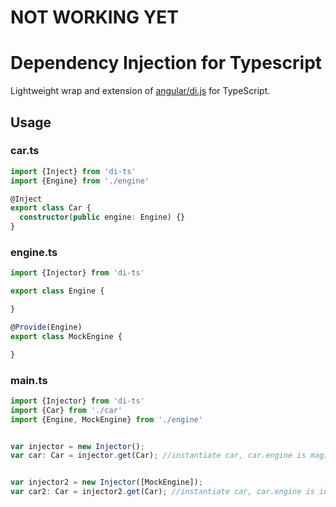 

# NOT WORKING YET

# Dependency Injection for Typescript
Lightweight wrap and extension of [angular/di.js](https://github.com/angular/di.js) for TypeScript.


## Usage
### car.ts
```typescript
import {Inject} from 'di-ts'
import {Engine} from './engine'

@Inject
export class Car {
  constructor(public engine: Engine) {}
}
```

### engine.ts
```typescript
import {Injector} from 'di-ts'

export class Engine {

}

@Provide(Engine)
export class MockEngine {

}
```

### main.ts
```typescript
import {Injector} from 'di-ts'
import {Car} from './car'
import {Engine, MockEngine} from './engine'


var injector = new Injector();
var car: Car = injector.get(Car); //instantiate car, car.engine is magically instance of Engine! :)


var injector2 = new Injector([MockEngine]);
var car2: Car = injector2.get(Car); //instantiate car, car.engine is instance of MockEngine! :)
```



